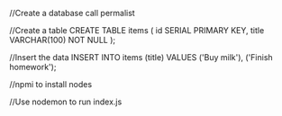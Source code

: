 //Create a database call permalist

//Create a table
CREATE TABLE items (
  id SERIAL PRIMARY KEY,
  title VARCHAR(100) NOT NULL
);


//Insert the data
INSERT INTO items (title)
VALUES ('Buy milk'), ('Finish homework');

//npmi to install nodes

//Use nodemon to run index.js
